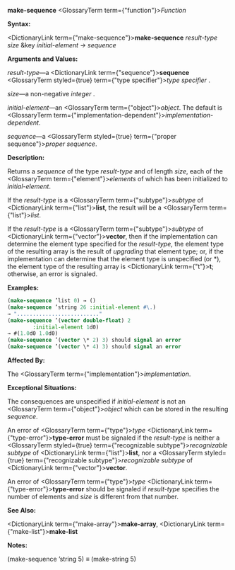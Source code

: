 **make-sequence** <GlossaryTerm  term={"function"}><i>Function</i></GlossaryTerm> 



**Syntax:** 



<DictionaryLink  term={"make-sequence"}><b>make-sequence</b></DictionaryLink> *result-type size* &amp;key *initial-element → sequence* 



**Arguments and Values:** 



*result-type*—a <DictionaryLink  term={"sequence"}><b>sequence</b></DictionaryLink> <GlossaryTerm styled={true} term={"type specifier"}><i>type specifier</i></GlossaryTerm> . 



*size*—a non-negative *integer* . 



*initial-element*—an <GlossaryTerm  term={"object"}><i>object</i></GlossaryTerm>. The default is <GlossaryTerm  term={"implementation-dependent"}><i>implementation-dependent</i></GlossaryTerm>. 



*sequence*—a <GlossaryTerm styled={true} term={"proper sequence"}><i>proper sequence</i></GlossaryTerm>. 



**Description:** 



Returns a *sequence* of the type *result-type* and of length *size*, each of the <GlossaryTerm  term={"element"}><i>elements</i></GlossaryTerm> of which has been initialized to *initial-element*. 



If the *result-type* is a <GlossaryTerm  term={"subtype"}><i>subtype</i></GlossaryTerm> of <DictionaryLink  term={"list"}><b>list</b></DictionaryLink>, the result will be a <GlossaryTerm  term={"list"}><i>list</i></GlossaryTerm>. 



If the *result-type* is a <GlossaryTerm  term={"subtype"}><i>subtype</i></GlossaryTerm> of <DictionaryLink  term={"vector"}><b>vector</b></DictionaryLink>, then if the implementation can determine the element type specified for the *result-type*, the element type of the resulting array is the result of *upgrading* that element type; or, if the implementation can determine that the element type is unspecified (or \*), the element type of the resulting array is <DictionaryLink  term={"t"}><b>t</b></DictionaryLink>; otherwise, an error is signaled. 



**Examples:**
```lisp
(make-sequence ’list 0) → () 
(make-sequence ’string 26 :initial-element #\.) 
→ ".........................." 
(make-sequence ’(vector double-float) 2 
		:initial-element 1d0) 
→ #(1.0d0 1.0d0) 
(make-sequence ’(vector \* 2) 3) should signal an error 
(make-sequence ’(vector \* 4) 3) should signal an error 
```
**Affected By:** 



The <GlossaryTerm  term={"implementation"}><i>implementation</i></GlossaryTerm>. 



**Exceptional Situations:** 



The consequences are unspecified if *initial-element* is not an <GlossaryTerm  term={"object"}><i>object</i></GlossaryTerm> which can be stored in the resulting *sequence*. 







 



 



An error of <GlossaryTerm  term={"type"}><i>type</i></GlossaryTerm> <DictionaryLink  term={"type-error"}><b>type-error</b></DictionaryLink> must be signaled if the *result-type* is neither a <GlossaryTerm styled={true} term={"recognizable subtype"}><i>recognizable subtype</i></GlossaryTerm> of <DictionaryLink  term={"list"}><b>list</b></DictionaryLink>, nor a <GlossaryTerm styled={true} term={"recognizable subtype"}><i>recognizable subtype</i></GlossaryTerm> of <DictionaryLink  term={"vector"}><b>vector</b></DictionaryLink>. 



An error of <GlossaryTerm  term={"type"}><i>type</i></GlossaryTerm> <DictionaryLink  term={"type-error"}><b>type-error</b></DictionaryLink> should be signaled if *result-type* specifies the number of elements and *size* is different from that number. 



**See Also:** 



<DictionaryLink  term={"make-array"}><b>make-array</b></DictionaryLink>, <DictionaryLink  term={"make-list"}><b>make-list</b></DictionaryLink> 



**Notes:** 



(make-sequence ’string 5) *≡* (make-string 5) 



